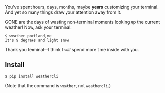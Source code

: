 You've spent hours, days, months, maybe **years** customizing your terminal. And yet so many things draw your attention away from it.

GONE are the days of wasting non-terminal moments looking up the current weather! Now, ask your terminal:

    $ weather portland,me
    It's 9 degrees and light snow

Thank you terminal--I think I *will* spend more time inside with you.

Install
-------

    $ pip install weathercli

(Note that the command is `weather`, not `weathercli`.)
